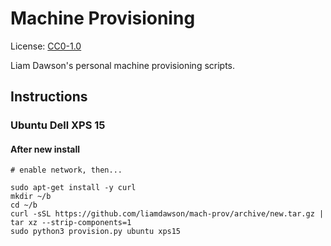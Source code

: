 # Machine Provisioning

License: [CC0-1.0](LICENSE)

Liam Dawson's personal machine provisioning scripts.

## Instructions

### Ubuntu Dell XPS 15

#### After new install

```shell
# enable network, then...

sudo apt-get install -y curl
mkdir ~/b
cd ~/b
curl -sSL https://github.com/liamdawson/mach-prov/archive/new.tar.gz | tar xz --strip-components=1
sudo python3 provision.py ubuntu xps15
```
